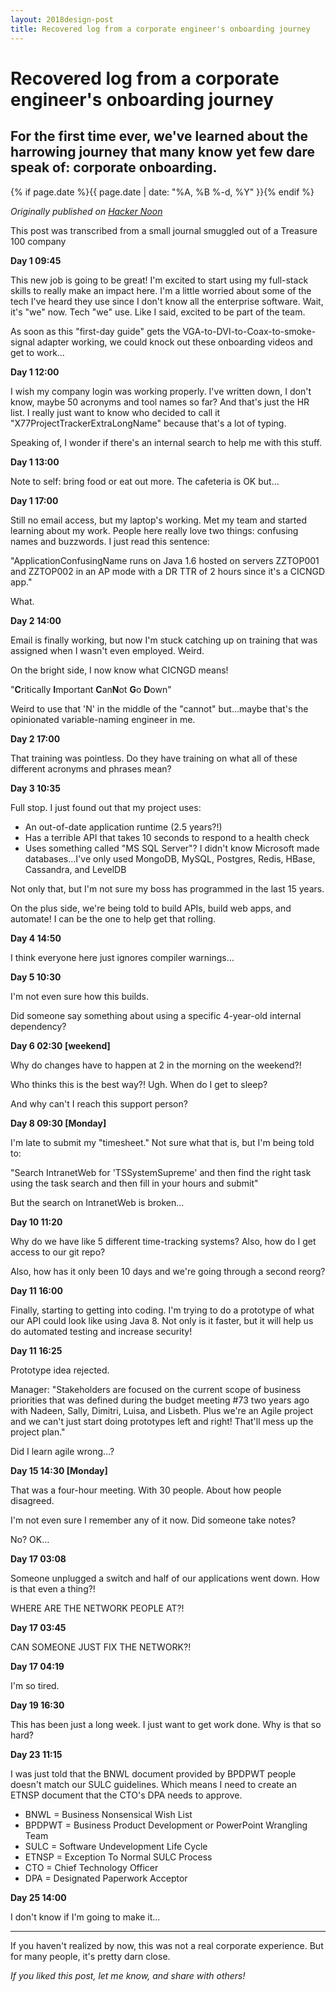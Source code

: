 ```yaml
---
layout: 2018design-post
title: Recovered log from a corporate engineer's onboarding journey
---
```


# Recovered log from a corporate engineer's onboarding journey

## For the first time ever, we've learned about the harrowing journey that many know yet few dare speak of: corporate onboarding.

{% if page.date %}{{ page.date | date: "%A, %B %-d, %Y" }}{% endif %}

*Originally published on [Hacker Noon](https://hackernoon.com/recovered-log-from-a-corporate-engineers-onboarding-journey-db8b79cbc4eb)*

<div class="center width70"><amp-img src="/images/posts/2018-09-11_1.jpg" width="2000" height="1333" alt="This post was transcribed from a small journal smuggled out of a Treasure 100 company" layout="responsive"></amp-img></div>
<figcaption class="center">This post was transcribed from a small journal smuggled out of a Treasure 100 company</figcaption>

**Day 1 09:45**

This new job is going to be great! I'm excited to start using my full-stack skills to really make an impact here. I'm a little worried about some of the tech I've heard they use since I don't know all the enterprise software. Wait, it's "we" now. Tech "we" use. Like I said, excited to be part of the team.

As soon as this "first-day guide" gets the VGA-to-DVI-to-Coax-to-smoke-signal adapter working, we could knock out these onboarding videos and get to work…

**Day 1 12:00**

I wish my company login was working properly. I've written down, I don't know, maybe 50 acronyms and tool names so far? And that's just the HR list. I really just want to know who decided to call it "X77ProjectTrackerExtraLongName" because that's a lot of typing.

Speaking of, I wonder if there's an internal search to help me with this stuff.

**Day 1 13:00**

Note to self: bring food or eat out more. The cafeteria is OK but…

**Day 1 17:00**

Still no email access, but my laptop's working. Met my team and started learning about my work. People here really love two things: confusing names and buzzwords. I just read this sentence:

"ApplicationConfusingName runs on Java 1.6 hosted on servers ZZTOP001 and ZZTOP002 in an AP mode with a DR TTR of 2 hours since it's a CICNGD app."

What.

**Day 2 14:00**

Email is finally working, but now I'm stuck catching up on training that was assigned when I wasn't even employed. Weird.

On the bright side, I now know what CICNGD means!

"**C**ritically **I**mportant **C**an**N**ot **G**o **D**own"

Weird to use that 'N' in the middle of the "cannot" but…maybe that's the opinionated variable-naming engineer in me.

**Day 2 17:00**

That training was pointless. Do they have training on what all of these different acronyms and phrases mean?

**Day 3 10:35**

Full stop. I just found out that my project uses:

* An out-of-date application runtime (2.5 years?!)
* Has a terrible API that takes 10 seconds to respond to a health check
* Uses something called "MS SQL Server"? I didn't know Microsoft made databases…I've only used MongoDB, MySQL, Postgres, Redis, HBase, Cassandra, and LevelDB

Not only that, but I'm not sure my boss has programmed in the last 15 years.

On the plus side, we're being told to build APIs, build web apps, and automate! I can be the one to help get that rolling.

**Day 4 14:50**

I think everyone here just ignores compiler warnings…

**Day 5 10:30**

I'm not even sure how this builds.

Did someone say something about using a specific 4-year-old internal dependency?

**Day 6 02:30 [weekend]**

Why do changes have to happen at 2 in the morning on the weekend?!

Who thinks this is the best way?! Ugh. When do I get to sleep?

And why can't I reach this support person?

**Day 8 09:30 [Monday]**

I'm late to submit my "timesheet." Not sure what that is, but I'm being told to:

"Search IntranetWeb for 'TSSystemSupreme' and then find the right task using the task search and then fill in your hours and submit"

But the search on IntranetWeb is broken…

**Day 10 11:20**

Why do we have like 5 different time-tracking systems? Also, how do I get access to our git repo?

Also, how has it only been 10 days and we're going through a second reorg?

**Day 11 16:00**

Finally, starting to getting into coding. I'm trying to do a prototype of what our API could look like using Java 8. Not only is it faster, but it will help us do automated testing and increase security!

**Day 11 16:25**

Prototype idea rejected.

Manager: "Stakeholders are focused on the current scope of business priorities that was defined during the budget meeting #73 two years ago with Nadeen, Sally, Dimitri, Luisa, and Lisbeth. Plus we're an Agile project and we can't just start doing prototypes left and right! That'll mess up the project plan."

Did I learn agile wrong…?

**Day 15 14:30 [Monday]**

That was a four-hour meeting. With 30 people. About how people disagreed.

I'm not even sure I remember any of it now. Did someone take notes?

No? OK…

**Day 17 03:08**

Someone unplugged a switch and half of our applications went down. How is that even a thing?!

WHERE ARE THE NETWORK PEOPLE AT?!

**Day 17 03:45**

CAN SOMEONE JUST FIX THE NETWORK?!

**Day 17 04:19**

I'm so tired.

**Day 19 16:30**

This has been just a long week. I just want to get work done. Why is that so hard?

**Day 23 11:15**

I was just told that the BNWL document provided by BPDPWT people doesn't match our SULC guidelines. Which means I need to create an ETNSP document that the CTO's DPA needs to approve.

* BNWL = Business Nonsensical Wish List
* BPDPWT = Business Product Development or PowerPoint Wrangling Team
* SULC = Software Undevelopment Life Cycle
* ETNSP = Exception To Normal SULC Process
* CTO = Chief Technology Officer
* DPA = Designated Paperwork Acceptor

**Day 25 14:00**

I don't know if I'm going to make it…

*****

If you haven't realized by now, this was not a real corporate experience. But for many people, it's pretty darn close.

*If you liked this post, let me know, and share with others!*
